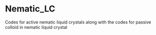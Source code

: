 # Nematic_LC
Codes for active nematic liquid crystals along with the codes for passive colloid in nematic liquid crystal
